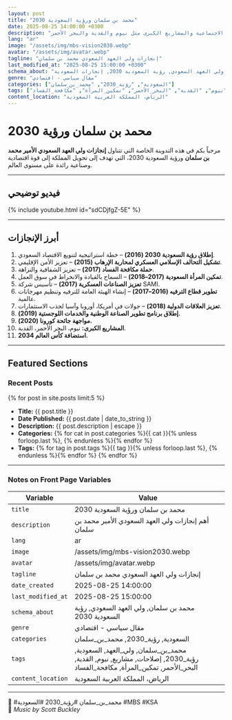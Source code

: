 ```yaml
---
layout: post
title: "محمد بن سلمان ورؤية السعودية 2030"
date: 2025-08-25 14:00:00 +0300
description: "أهم إنجازات ولي العهد السعودي الأمير محمد بن سلمان، من رؤية السعودية 2030 إلى الإصلاحات الاجتماعية والمشاريع الكبرى مثل نيوم والقدية والبحر الأحمر."
lang: "ar"
image: "/assets/img/mbs-vision2030.webp"
avatar: "/assets/img/avatar.webp"
tagline: "إنجازات ولي العهد السعودي محمد بن سلمان"
last_modified_at: "2025-08-25 15:00:00 +0300"
schema_about: "محمد بن سلمان, ولي العهد السعودي, رؤية السعودية 2030, إنجازات السعودية"
genre: "مقال سياسي - اقتصادي"
categories: ["السعودية", "رؤية_2030", "محمد_بن_سلمان"]
tags: ["محمد_بن_سلمان", "ولي_العهد", "السعودية", "رؤية_2030", "إصلاحات", "مشاريع", "نيوم", "القدية", "البحر_الأحمر", "تمكين_المرأة", "مكافحة_الفساد"]
content_location: "الرياض، المملكة العربية السعودية"
---
```



# محمد بن سلمان ورؤية 2030

مرحباً بكم في هذه التدوينة الخاصة التي تتناول **إنجازات ولي العهد السعودي الأمير محمد بن سلمان** ورؤية السعودية 2030، التي تهدف إلى تحويل المملكة إلى قوة اقتصادية وصناعية رائدة على مستوى العالم.

---

## فيديو توضيحي

{% include youtube.html id="sdCDjfgZ-5E" %}

---

## أبرز الإنجازات

1. **إطلاق رؤية السعودية 2030 (2016)** – خطة استراتيجية لتنويع الاقتصاد السعودي.  
2. **تشكيل التحالف الإسلامي العسكري لمحاربة الإرهاب (2015)** – تعزيز الأمن الإقليمي.  
3. **حملة مكافحة الفساد (2017)** – تعزيز الشفافية والنزاهة.  
4. **تمكين المرأة السعودية (2017–2018)** – السماح بالقيادة والانخراط في سوق العمل.  
5. **تعزيز الصناعات العسكرية (2017)** – تأسيس شركة SAMI.  
6. **تطوير قطاع الترفيه (2016–2017)** – إنشاء الهيئة العامة للترفيه وتنظيم مهرجانات عالمية.  
7. **تعزيز العلاقات الدولية (2018)** – جولات في أمريكا، أوروبا وآسيا لجذب الاستثمارات.  
8. **إطلاق برنامج تطوير الصناعة الوطنية والخدمات اللوجستية (2019).**  
9. **مواجهة جائحة كورونا (2020).**  
10. **المشاريع الكبرى:** نيوم، البحر الأحمر، القدية.  
11. **استضافة كأس العالم 2034.**

---

## Featured Sections

### Recent Posts
{% for post in site.posts limit:5 %}
- **Title:** {{ post.title }}  
- **Date Published:** {{ post.date | date_to_string }}  
- **Description:** {{ post.description | escape }}  
- **Categories:** {% for cat in post.categories %}{{ cat }}{% unless forloop.last %}, {% endunless %}{% endfor %}  
- **Tags:** {% for tag in post.tags %}{{ tag }}{% unless forloop.last %}, {% endunless %}{% endfor %}
{% endfor %}

---

### Notes on Front Page Variables

| Variable | Value |
|----------|-------|
| `title` | محمد بن سلمان ورؤية السعودية 2030 |
| `description` | أهم إنجازات ولي العهد السعودي الأمير محمد بن سلمان |
| `lang` | ar |
| `image` | /assets/img/mbs-vision2030.webp |
| `avatar` | /assets/img/avatar.webp |
| `tagline` | إنجازات ولي العهد السعودي محمد بن سلمان |
| `date_created` | 2025-08-25 14:00:00 |
| `last_modified_at` | 2025-08-25 15:00:00 |
| `schema_about` | محمد بن سلمان, ولي العهد السعودي, رؤية السعودية 2030 |
| `genre` | مقال سياسي - اقتصادي |
| `categories` | السعودية, رؤية_2030, محمد_بن_سلمان |
| `tags` | محمد_بن_سلمان, ولي_العهد, السعودية, رؤية_2030, إصلاحات, مشاريع, نيوم, القدية, البحر_الأحمر, تمكين_المرأة, مكافحة_الفساد |
| `content_location` | الرياض، المملكة العربية السعودية |

---

📌 #محمد_بن_سلمان #رؤية_2030 #السعودية #MBS #KSA  
🎵 *Music by Scott Buckley*
